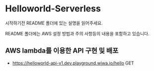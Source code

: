 # Helloworld-Serverless

시작하기전 README 폴더에 있는 설명을 읽어주세요.

README 폴더에는 AWS 설정 방법과 주의 사항등의 내용을 포함하고 있습니다.


## AWS lambda를 이용한 API 구현 및 배포

- https://helloworld-api-v1.dev.playground.wiwa.io/hello GET
